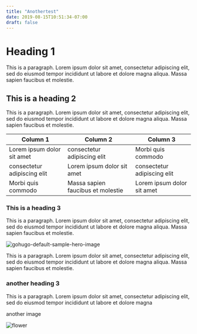 ```yaml
---
title: "Anothertest"
date: 2019-08-15T10:51:34-07:00
draft: false
---
```


# Heading 1

This is a paragraph. Lorem ipsum dolor sit amet, consectetur adipiscing elit, sed do eiusmod tempor incididunt ut labore et dolore magna aliqua. Massa sapien faucibus et molestie.

## This is a heading 2

This is a paragraph. Lorem ipsum dolor sit amet, consectetur adipiscing elit, sed do eiusmod tempor incididunt ut labore et dolore magna aliqua. Massa sapien faucibus et molestie.

| Column 1                    | Column 2                          | Column 3                    |
| --------------------------- | --------------------------------- | --------------------------- |
| Lorem ipsum dolor sit amet  | consectetur adipiscing elit       | Morbi quis commodo          |
| consectetur adipiscing elit | Lorem ipsum dolor sit amet        | consectetur adipiscing elit |
| Morbi quis commodo          | Massa sapien faucibus et molestie | Lorem ipsum dolor sit amet  |

### This is a heading 3

This is a paragraph. Lorem ipsum dolor sit amet, consectetur adipiscing elit, sed do eiusmod tempor incididunt ut labore et dolore magna aliqua. Massa sapien faucibus et molestie.

![gohugo-default-sample-hero-image](/img/gohugo-default-sample-hero-image.jpg)

This is a paragraph. Lorem ipsum dolor sit amet, consectetur adipiscing elit, sed do eiusmod tempor incididunt ut labore et dolore magna aliqua. Massa sapien faucibus et molestie.

### another heading 3

This is a paragraph. Lorem ipsum dolor sit amet, consectetur adipiscing elit, sed do eiusmod tempor incididunt ut labore et dolore magna

another image

![flower](/img/flower.jpg)